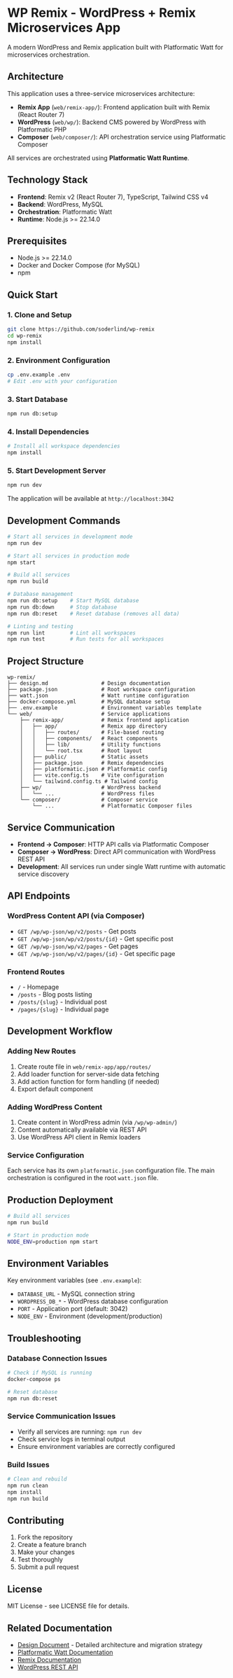 # WP Remix - WordPress + Remix Microservices App

A modern WordPress and Remix application built with Platformatic Watt for microservices orchestration.

## Architecture

This application uses a three-service microservices architecture:

- **Remix App** (`web/remix-app/`): Frontend application built with Remix (React Router 7)
- **WordPress** (`web/wp/`): Backend CMS powered by WordPress with Platformatic PHP
- **Composer** (`web/composer/`): API orchestration service using Platformatic Composer

All services are orchestrated using **Platformatic Watt Runtime**.

## Technology Stack

- **Frontend**: Remix v2 (React Router 7), TypeScript, Tailwind CSS v4
- **Backend**: WordPress, MySQL
- **Orchestration**: Platformatic Watt
- **Runtime**: Node.js >= 22.14.0

## Prerequisites

- Node.js >= 22.14.0
- Docker and Docker Compose (for MySQL)
- npm

## Quick Start

### 1. Clone and Setup

```bash
git clone https://github.com/soderlind/wp-remix
cd wp-remix
npm install
```

### 2. Environment Configuration

```bash
cp .env.example .env
# Edit .env with your configuration
```

### 3. Start Database

```bash
npm run db:setup
```

### 4. Install Dependencies

```bash
# Install all workspace dependencies
npm install
```

### 5. Start Development Server

```bash
npm run dev
```

The application will be available at `http://localhost:3042`

## Development Commands

```bash
# Start all services in development mode
npm run dev

# Start all services in production mode
npm start

# Build all services
npm run build

# Database management
npm run db:setup    # Start MySQL database
npm run db:down     # Stop database
npm run db:reset    # Reset database (removes all data)

# Linting and testing
npm run lint        # Lint all workspaces
npm run test        # Run tests for all workspaces
```

## Project Structure

```
wp-remix/
├── design.md                 # Design documentation
├── package.json              # Root workspace configuration
├── watt.json                 # Watt runtime configuration
├── docker-compose.yml        # MySQL database setup
├── .env.example              # Environment variables template
└── web/                      # Service applications
    ├── remix-app/            # Remix frontend application
    │   ├── app/              # Remix app directory
    │   │   ├── routes/       # File-based routing
    │   │   ├── components/   # React components
    │   │   ├── lib/          # Utility functions
    │   │   └── root.tsx      # Root layout
    │   ├── public/           # Static assets
    │   ├── package.json      # Remix dependencies
    │   ├── platformatic.json # Platformatic config
    │   ├── vite.config.ts    # Vite configuration
    │   └── tailwind.config.ts # Tailwind config
    ├── wp/                   # WordPress backend
    │   └── ...               # WordPress files
    └── composer/             # Composer service
        └── ...               # Platformatic Composer files
```

## Service Communication

- **Frontend → Composer**: HTTP API calls via Platformatic Composer
- **Composer → WordPress**: Direct API communication with WordPress REST API
- **Development**: All services run under single Watt runtime with automatic service discovery

## API Endpoints

### WordPress Content API (via Composer)

- `GET /wp/wp-json/wp/v2/posts` - Get posts
- `GET /wp/wp-json/wp/v2/posts/{id}` - Get specific post
- `GET /wp/wp-json/wp/v2/pages` - Get pages
- `GET /wp/wp-json/wp/v2/pages/{id}` - Get specific page

### Frontend Routes

- `/` - Homepage
- `/posts` - Blog posts listing
- `/posts/{slug}` - Individual post
- `/pages/{slug}` - Individual page

## Development Workflow

### Adding New Routes

1. Create route file in `web/remix-app/app/routes/`
2. Add loader function for server-side data fetching
3. Add action function for form handling (if needed)
4. Export default component

### Adding WordPress Content

1. Create content in WordPress admin (via `/wp/wp-admin/`)
2. Content automatically available via REST API
3. Use WordPress API client in Remix loaders

### Service Configuration

Each service has its own `platformatic.json` configuration file. The main orchestration is configured in the root `watt.json` file.

## Production Deployment

```bash
# Build all services
npm run build

# Start in production mode
NODE_ENV=production npm start
```

## Environment Variables

Key environment variables (see `.env.example`):

- `DATABASE_URL` - MySQL connection string
- `WORDPRESS_DB_*` - WordPress database configuration
- `PORT` - Application port (default: 3042)
- `NODE_ENV` - Environment (development/production)

## Troubleshooting

### Database Connection Issues

```bash
# Check if MySQL is running
docker-compose ps

# Reset database
npm run db:reset
```

### Service Communication Issues

- Verify all services are running: `npm run dev`
- Check service logs in terminal output
- Ensure environment variables are correctly configured

### Build Issues

```bash
# Clean and rebuild
npm run clean
npm install
npm run build
```

## Contributing

1. Fork the repository
2. Create a feature branch
3. Make your changes
4. Test thoroughly
5. Submit a pull request

## License

MIT License - see LICENSE file for details.

## Related Documentation

- [Design Document](./design.md) - Detailed architecture and migration strategy
- [Platformatic Watt Documentation](https://platformatic.dev/docs/guides)
- [Remix Documentation](https://remix.run/docs)
- [WordPress REST API](https://developer.wordpress.org/rest-api/)